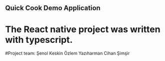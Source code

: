 ## Quick Cook Demo Application

# The React native project was written with typescript.

#Project team: 
  Şenol Keskin
  Özlem Yazıharman
  Cihan Şimşir
